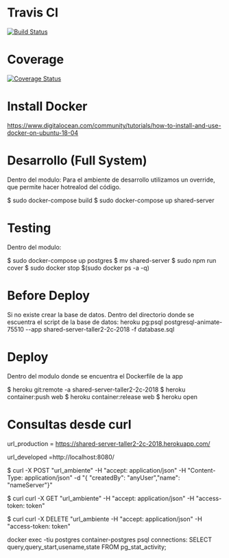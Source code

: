Travis CI
==========
[![Build Status](https://travis-ci.org/rubenJimenez33/taller2-2018-2C-grupo5-shared-server.svg?branch=master)](https://travis-ci.org/rubenJimenez33/taller2-2018-2C-grupo5-shared-server)


Coverage
=========
[![Coverage Status](https://coveralls.io/repos/github/rubenJimenez33/taller2-2018-2C-grupo5-shared-server/badge.svg?branch=master)](https://coveralls.io/github/rubenJimenez33/taller2-2018-2C-grupo5-shared-server?branch=master)



Install Docker
==============

https://www.digitalocean.com/community/tutorials/how-to-install-and-use-docker-on-ubuntu-18-04


Desarrollo (Full System)
=======================
Dentro del modulo:
Para el ambiente de desarrollo utilizamos un override, que permite hacer hotrealod del código.

$ sudo docker-compose build
$ sudo docker-compose up shared-server


Testing
=======================
Dentro del modulo:

$ sudo docker-compose up postgres
$ mv shared-server
$ sudo npm run cover
$ sudo docker stop $(sudo docker ps -a -q)
 

Before Deploy
=======================
Si no existe crear la base de datos.
Dentro del directorio donde se escuentra el script de la base de datos:
heroku pg:psql postgresql-animate-75510 --app shared-server-taller2-2c-2018 -f database.sql


Deploy
=======================
Dentro del modulo donde se encuentra el Dockerfile de la app

$ heroku git:remote -a shared-server-taller2-2c-2018
$ heroku container:push web
$ heroku container:release web
$ heroku open


Consultas desde curl
=========================

url_production = https://shared-server-taller2-2c-2018.herokuapp.com/

url_developed =http://localhost:8080/


 $ curl -X POST "url_ambiente" -H  "accept: application/json" -H  "Content-Type: application/json" -d "{ \"createdBy\": \"anyUser\",\"name\": \"nameServer\"}"

 $ curl curl -X GET "url_ambiente" -H  "accept: application/json" -H "access-token: token"

 $ curl curl -X DELETE "url_ambiente -H  "accept: application/json" -H "access-token: token"


 docker exec -tiu postgres container-postgres psql
  connections: SELECT query,query_start,usename,state FROM pg_stat_activity;
